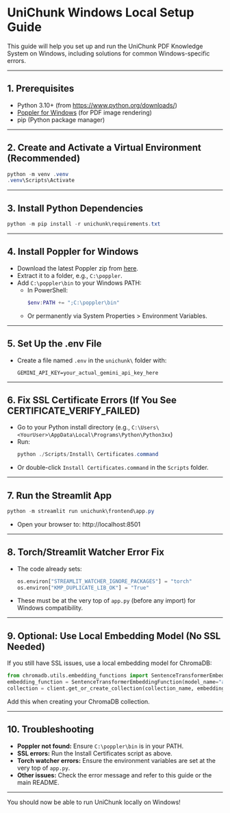 # UniChunk Windows Local Setup Guide

This guide will help you set up and run the UniChunk PDF Knowledge System on Windows, including solutions for common Windows-specific errors.

---

## 1. Prerequisites
- Python 3.10+ (from https://www.python.org/downloads/)
- [Poppler for Windows](https://github.com/oschwartz10612/poppler-windows/releases/) (for PDF image rendering)
- pip (Python package manager)

---

## 2. Create and Activate a Virtual Environment (Recommended)
```powershell
python -m venv .venv
.venv\Scripts\Activate
```

---

## 3. Install Python Dependencies
```powershell
python -m pip install -r unichunk\requirements.txt
```

---

## 4. Install Poppler for Windows
- Download the latest Poppler zip from [here](https://github.com/oschwartz10612/poppler-windows/releases/).
- Extract it to a folder, e.g., `C:\poppler`.
- Add `C:\poppler\bin` to your Windows PATH:
  - In PowerShell:
    ```powershell
    $env:PATH += ";C:\poppler\bin"
    ```
  - Or permanently via System Properties > Environment Variables.

---

## 5. Set Up the .env File
- Create a file named `.env` in the `unichunk\` folder with:
  ```
  GEMINI_API_KEY=your_actual_gemini_api_key_here
  ```

---

## 6. Fix SSL Certificate Errors (If You See CERTIFICATE_VERIFY_FAILED)
- Go to your Python install directory (e.g., `C:\Users\<YourUser>\AppData\Local\Programs\Python\Python3xx`)
- Run:
  ```powershell
  python ./Scripts/Install\ Certificates.command
  ```
- Or double-click `Install Certificates.command` in the `Scripts` folder.

---

## 7. Run the Streamlit App
```powershell
python -m streamlit run unichunk\frontend\app.py
```
- Open your browser to: http://localhost:8501

---

## 8. Torch/Streamlit Watcher Error Fix
- The code already sets:
  ```python
  os.environ["STREAMLIT_WATCHER_IGNORE_PACKAGES"] = "torch"
  os.environ["KMP_DUPLICATE_LIB_OK"] = "True"
  ```
- These must be at the very top of `app.py` (before any import) for Windows compatibility.

---

## 9. Optional: Use Local Embedding Model (No SSL Needed)
If you still have SSL issues, use a local embedding model for ChromaDB:
```python
from chromadb.utils.embedding_functions import SentenceTransformerEmbeddingFunction
embedding_function = SentenceTransformerEmbeddingFunction(model_name="all-MiniLM-L6-v2")
collection = client.get_or_create_collection(collection_name, embedding_function=embedding_function)
```
Add this when creating your ChromaDB collection.

---

## 10. Troubleshooting
- **Poppler not found:** Ensure `C:\poppler\bin` is in your PATH.
- **SSL errors:** Run the Install Certificates script as above.
- **Torch watcher errors:** Ensure the environment variables are set at the very top of `app.py`.
- **Other issues:** Check the error message and refer to this guide or the main README.

---

You should now be able to run UniChunk locally on Windows!